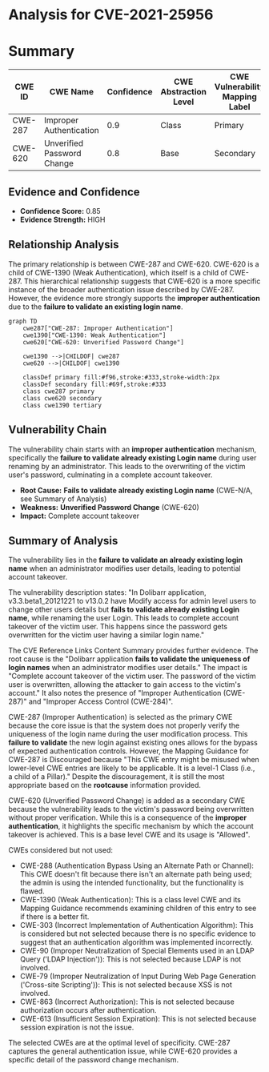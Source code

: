 # Analysis for CVE-2021-25956

# Summary
| CWE ID | CWE Name | Confidence | CWE Abstraction Level | CWE Vulnerability Mapping Label | CWE-Vulnerability Mapping Notes |
|---|---|---|---|---|---|
| CWE-287 | Improper Authentication | 0.9 | Class | Primary | Discouraged |
| CWE-620 | Unverified Password Change | 0.8 | Base | Secondary | Allowed |

## Evidence and Confidence

*   **Confidence Score:** 0.85
*   **Evidence Strength:** HIGH

## Relationship Analysis
The primary relationship is between CWE-287 and CWE-620. CWE-620 is a child of CWE-1390 (Weak Authentication), which itself is a child of CWE-287. This hierarchical relationship suggests that CWE-620 is a more specific instance of the broader authentication issue described by CWE-287. However, the evidence more strongly supports the **improper authentication** due to the **failure to validate an existing login name**.

```mermaid
graph TD
    cwe287["CWE-287: Improper Authentication"]
    cwe1390["CWE-1390: Weak Authentication"]
    cwe620["CWE-620: Unverified Password Change"]

    cwe1390 -->|CHILDOF| cwe287
    cwe620 -->|CHILDOF| cwe1390

    classDef primary fill:#f96,stroke:#333,stroke-width:2px
    classDef secondary fill:#69f,stroke:#333
    class cwe287 primary
    class cwe620 secondary
    class cwe1390 tertiary
```

## Vulnerability Chain
The vulnerability chain starts with an **improper authentication** mechanism, specifically the **failure to validate already existing Login name** during user renaming by an administrator. This leads to the overwriting of the victim user's password, culminating in a complete account takeover.
  - **Root Cause:** **Fails to validate already existing Login name** (CWE-N/A, see Summary of Analysis)
  - **Weakness:** **Unverified Password Change** (CWE-620)
  - **Impact:** Complete account takeover

## Summary of Analysis
The vulnerability lies in the **failure to validate an already existing login name** when an administrator modifies user details, leading to potential account takeover.

The vulnerability description states: "In Dolibarr application, v3.3.beta1_20121221 to v13.0.2 have Modify access for admin level users to change other users details but **fails to validate already existing Login name**, while renaming the user Login. This leads to complete account takeover of the victim user. This happens since the password gets overwritten for the victim user having a similar login name."

The CVE Reference Links Content Summary provides further evidence. The root cause is the "Dolibarr application **fails to validate the uniqueness of login names** when an administrator modifies user details." The impact is "Complete account takeover of the victim user. The password of the victim user is overwritten, allowing the attacker to gain access to the victim's account." It also notes the presence of "Improper Authentication (CWE-287)" and "Improper Access Control (CWE-284)".

CWE-287 (Improper Authentication) is selected as the primary CWE because the core issue is that the system does not properly verify the uniqueness of the login name during the user modification process. This **failure to validate** the new login against existing ones allows for the bypass of expected authentication controls. However, the Mapping Guidance for CWE-287 is Discouraged because "This CWE entry might be misused when lower-level CWE entries are likely to be applicable. It is a level-1 Class (i.e., a child of a Pillar)."
Despite the discouragement, it is still the most appropriate based on the **rootcause** information provided.

CWE-620 (Unverified Password Change) is added as a secondary CWE because the vulnerability leads to the victim's password being overwritten without proper verification. While this is a consequence of the **improper authentication**, it highlights the specific mechanism by which the account takeover is achieved. This is a base level CWE and its usage is "Allowed".

CWEs considered but not used:

*   CWE-288 (Authentication Bypass Using an Alternate Path or Channel): This CWE doesn't fit because there isn't an alternate path being used; the admin is using the intended functionality, but the functionality is flawed.
*   CWE-1390 (Weak Authentication): This is a class level CWE and its Mapping Guidance recommends examining children of this entry to see if there is a better fit.
*   CWE-303 (Incorrect Implementation of Authentication Algorithm): This is considered but not selected because there is no specific evidence to suggest that an authentication algorithm was implemented incorrectly.
*   CWE-90 (Improper Neutralization of Special Elements used in an LDAP Query ('LDAP Injection')): This is not selected because LDAP is not involved.
*   CWE-79 (Improper Neutralization of Input During Web Page Generation ('Cross-site Scripting')): This is not selected because XSS is not involved.
*   CWE-863 (Incorrect Authorization): This is not selected because authorization occurs after authentication.
*   CWE-613 (Insufficient Session Expiration): This is not selected because session expiration is not the issue.

The selected CWEs are at the optimal level of specificity. CWE-287 captures the general authentication issue, while CWE-620 provides a specific detail of the password change mechanism.